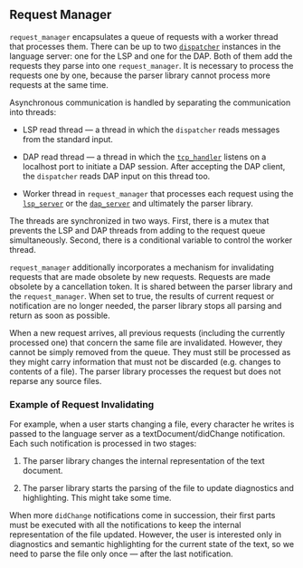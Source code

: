 Request Manager
---------------

`request_manager` encapsulates a queue of requests with a worker thread that processes them. There can be up to two [`dispatcher`](https://github.com/eclipse/che-che4z-lsp-for-hlasm/wiki/IO-handling) instances in the language server: one for the LSP and one for the DAP. Both of them add the requests they parse into one `request_manager`. It is necessary to process the requests one by one, because the parser library cannot process more requests at the same time.

Asynchronous communication is handled by separating the communication into threads:

-   LSP read thread — a thread in which the `dispatcher` reads messages from the standard input.

-   DAP read thread — a thread in which the [`tcp_handler`](https://github.com/eclipse/che-che4z-lsp-for-hlasm/wiki/IO-handling) listens on a localhost port to initiate a DAP session. After accepting the DAP client, the `dispatcher` reads DAP input on this thread too.

-   Worker thread in `request_manager` that processes each request using the [`lsp_server`](https://github.com/eclipse/che-che4z-lsp-for-hlasm/wiki/LSP-and-DAP-server) or the [`dap_server`](https://github.com/eclipse/che-che4z-lsp-for-hlasm/wiki/LSP-and-DAP-server) and ultimately the parser library.

The threads are synchronized in two ways. First, there is a mutex that prevents the LSP and DAP threads from adding to the request queue simultaneously. Second, there is a conditional variable to control the worker thread.

`request_manager` additionally incorporates a mechanism for invalidating requests that are made obsolete by new requests. Requests are made obsolete by a cancellation token. It is shared between the parser library and the `request_manager`. When set to true, the results of current request or notification are no longer needed, the parser library stops all parsing and return as soon as possible.

When a new request arrives, all previous requests (including the currently processed one) that concern the same file are invalidated. However, they cannot be simply removed from the queue. They must still be processed as they might carry information that must not be discarded (e.g. changes to contents of a file). The parser library processes the request but does not reparse any source files.

### Example of Request Invalidating

For example, when a user starts changing a file, every character he writes is passed to the language server as a textDocument/didChange notification. Each such notification is processed in two stages:

1.  The parser library changes the internal representation of the text document.

2.  The parser library starts the parsing of the file to update diagnostics and highlighting. This might take some time.

When more `didChange` notifications come in succession, their first parts must be executed with all the notifications to keep the internal representation of the file updated. However, the user is interested only in diagnostics and semantic highlighting for the current state of the text, so we need to parse the file only once — after the last notification.
